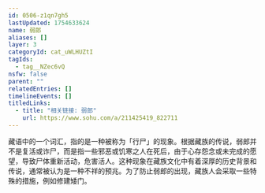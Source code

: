```yaml
---
id: 0506-z1qn7gh5
lastUpdated: 1754633624
name: 弱郎
aliases: []
layer: 3
categoryId: cat_uWLHUZtI
tagIds:
  - tag__NZec6vQ
nsfw: false
parent: ""
relatedEntries: []
timelineEvents: []
titledLinks:
  - title: "相关链接: 弱郎"
    url: https://www.sohu.com/a/211425419_822711
---
```


藏语中的一个词汇，指的是一种被称为「行尸」的现象。根据藏族的传说，弱郎并不是复活或诈尸，而是指一些邪恶或饥寒之人在死后，由于心存怨念或未完成的愿望，导致尸体重新活动，危害活人。这种现象在藏族文化中有着深厚的历史背景和传说，通常被认为是一种不祥的预兆。为了防止弱郎的出现，藏族人会采取一些特殊的措施，例如修建矮门。